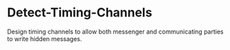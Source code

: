 # Detect-Timing-Channels
Design timing channels to allow both messenger and communicating parties to write hidden messages.
